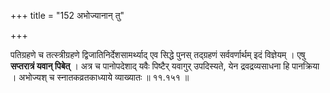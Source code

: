 +++
title = "152 अभोज्यानान् तु"

+++

पतिग्रहणे च तत्स्त्रीग्रहणे द्विजातिनिर्देशसामर्थ्याद् एव सिद्धे पुनस् तद्ग्रहणं सर्ववर्णार्थम् इदं विज्ञेयम् । एषु **सप्तरात्रं यवान् पिबेत्** । अत्र च पानोपदेशाद् यवैः पिष्टैर् यवागुर् उपदिस्यते, येन द्रवद्रव्यसाधना हि पानक्रिया । अभोज्यश् च स्नातकव्रतकाध्याये व्याख्यातः ॥ ११.१५१ ॥